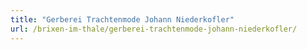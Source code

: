```yaml
---
title: "Gerberei Trachtenmode Johann Niederkofler"
url: /brixen-im-thale/gerberei-trachtenmode-johann-niederkofler/
---
```

